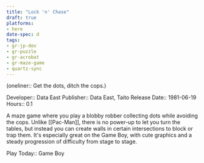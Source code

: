 ```yaml
---
title: "Lock 'n' Chase"
draft: true
platforms:
- here
date-spec: d
tags:
- gr-jp-dev
- gr-puzzle 
- gr-acrobat 
- gr-maze-game 
- quartz-sync
---
```


(oneliner:: Get the dots, ditch the cops.)

Developer:: Data East
Publisher:: Data East, Taito
Release Date:: 1981-06-19
Hours:: 0.1

A maze game where you play a blobby robber collecting dots while avoiding the cops. Unlike [[Pac-Man]], there is no power-up to let you turn the tables, but instead you can create walls in certain intersections to block or trap them. It's especially great on the Game Boy, with cute graphics and a steady progression of difficulty from stage to stage.

Play Today:: Game Boy